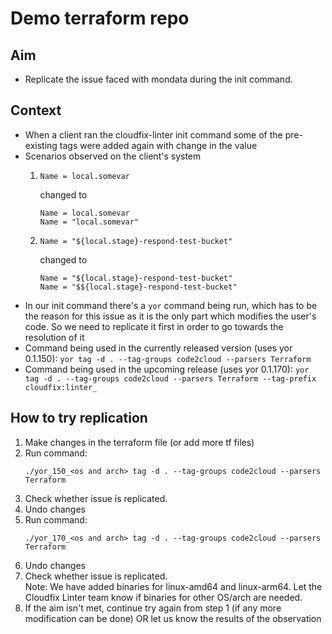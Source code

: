 # Demo terraform repo

## Aim
- Replicate the issue faced with mondata during the init command.

## Context
- When a client ran the cloudfix-linter init command some of the pre-existing tags were added again with change in the value
- Scenarios observed on the client's system
  1. ```
     Name = local.somevar 
     ```
     changed to
     ```
     Name = local.somevar 
     Name = "local.somevar"
     ```
  2. ```
     Name = "${local.stage}-respond-test-bucket"
     ```
     changed to
     ```
     Name = "${local.stage}-respond-test-bucket"
     Name = "$${local.stage}-respond-test-bucket"
     ```
- In our init command there's a `yor` command being run, which has to be the reason for this issue as it is the only part which modifies the user's code. So we need to replicate it first in order to go towards the resolution of it
- Command being used in the currently released version (uses yor 0.1.150): `yor tag -d . --tag-groups code2cloud --parsers Terraform`
- Command being used in the upcoming release (uses yor 0.1.170): `yor tag -d . --tag-groups code2cloud --parsers Terraform --tag-prefix cloudfix:linter_`

## How to try replication
1. Make changes in the terraform file (or add more tf files)
2. Run command:
   ```
   ./yor_150_<os and arch> tag -d . --tag-groups code2cloud --parsers Terraform
   ```
3. Check whether issue is replicated.
4. Undo changes
5. Run command:
   ```
   ./yor_170_<os and arch> tag -d . --tag-groups code2cloud --parsers Terraform
   ```
6. Undo changes
7. Check whether issue is replicated.  
   Note: We have added binaries for linux-amd64 and linux-arm64. Let the Cloudfix Linter team know if binaries for other OS/arch are needed.
8. If the aim isn't met, continue try again from step 1 (if any more modification can be done) OR let us know the results of the observation